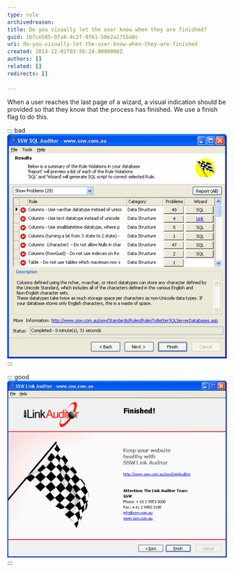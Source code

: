 ```yaml
---
type: rule
archivedreason: 
title: Do you visually let the user know when they are finished?
guid: 1bfce585-0fa8-4c2f-9f61-58e2a1755a8c
uri: do-you-visually-let-the-user-know-when-they-are-finished
created: 2014-12-01T03:56:24.0000000Z
authors: []
related: []
redirects: []

---
```


When a user reaches the last page of a wizard, a visual indication should be provided                     so that they know that the process has finished. We use a finish flag to do this.

<!--endintro-->


::: bad  
![Figure: Bad Example - This is the last page of the wizard but it is not obvious because the finish flag is small and the "Next" button still enabled](/rules/do-you-visually-let-the-user-know-when-they-are-finished/BadFinishedPage.gif)  
:::


::: good  
![Figure: Good Example - Good quality Finish flag on the last page of a wizard.](/rules/do-you-visually-let-the-user-know-when-they-are-finished/GoodFlagImage.png)  
:::

